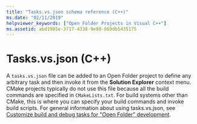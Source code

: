 ```yaml
---
title: "Tasks.vs.json schema reference (C++)"
ms.date: "02/11/2019"
helpviewer_keywords: ["Open Folder Projects in Visual C++"]
ms.assetid: abd1985e-3717-4338-9e80-869db5435175
---
```

# Tasks.vs.json (C++)

A `tasks.vs.json` file can be added to an Open Folder project to define any arbitrary task and then invoke it from the **Solution Explorer** context menu. CMake projects typically do not use this file because all the build commands are specified in `CMakeLists.txt`. For build systems other than CMake, this is where you can specify your build commands and invoke build scripts. For general information about using tasks.vs.json, see [Customize build and debug tasks for "Open Folder" development](/visualstudio/ide/customize-build-and-debug-tasks-in-visual-studio).

